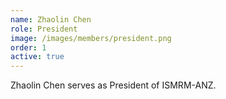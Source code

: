 ```yaml
---
name: Zhaolin Chen
role: President
image: /images/members/president.png
order: 1
active: true
---
```


Zhaolin Chen serves as President of ISMRM-ANZ.
